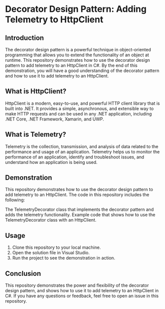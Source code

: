 # Decorator Design Pattern: Adding Telemetry to HttpClient

## Introduction
The decorator design pattern is a powerful technique in object-oriented programming that allows you to extend the functionality of an object at runtime. This repository demonstrates how to use the decorator design pattern to add telemetry to an HttpClient in C#. By the end of this demonstration, you will have a good understanding of the decorator pattern and how to use it to add telemetry to an HttpClient.

## What is HttpClient?
HttpClient is a modern, easy-to-use, and powerful HTTP client library that is built into .NET. It provides a simple, asynchronous, and extensible way to make HTTP requests and can be used in any .NET application, including .NET Core, .NET Framework, Xamarin, and UWP.

## What is Telemetry?
Telemetry is the collection, transmission, and analysis of data related to the performance and usage of an application. Telemetry helps us to monitor the performance of an application, identify and troubleshoot issues, and understand how an application is being used.

## Demonstration
This repository demonstrates how to use the decorator design pattern to add telemetry to an HttpClient. The code in this repository includes the following:

The TelemetryDecorator class that implements the decorator pattern and adds the telemetry functionality.
Example code that shows how to use the TelemetryDecorator class with an HttpClient.
## Usage
  1. Clone this repository to your local machine.
  1. Open the solution file in Visual Studio.
  1. Run the project to see the demonstration in action.

## Conclusion
This repository demonstrates the power and flexibility of the decorator design pattern, and shows how to use it to add telemetry to an HttpClient in C#. If you have any questions or feedback, feel free to open an issue in this repository.

